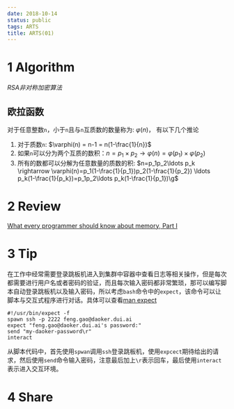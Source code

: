 ```yaml
---
date: 2018-10-14
status: public
tags: ARTS
title: ARTS(01)
---
```

# 1 Algorithm
*RSA非对称加密算法*
## 欧拉函数
对于任意整数`n`，小于`n`且与`n`互质数的数量称为: $\varphi(n)$， 有以下几个推论
1. 对于质数`n`:  $\varphi(n) = n-1 = n(1-\frac{1}{n})$
2. 如果`n`可以分为两个互质的数积：$n=p_1\times p_2 \rightarrow \varphi(n)=\varphi(p_1)\times \varphi(p_2)$
3. 所有的数都可以分解为任意数量的质数的积: $n=p_1p_2\ldots p_k \rightarrow \varphi(n)=p_1(1-\frac{1}{p_1})p_2(1-\frac{1}{p_2}) \ldots p_k(1-\frac{1}{p_k})=p_1p_2\ldots p_k(1-\frac{1}{p_1})\g$
# 2 Review
[What every programmer should know about memory, Part I](https://lwn.net/Articles/250967/)

# 3 Tip
在工作中经常需要登录跳板机进入到集群中容器中查看日志等相关操作，但是每次都需要进行用户名或者密码的验证，而且每次输入密码都非常繁琐，那可以编写脚本自动登录跳板机以及输入密码，所以考虑`bash`命令中的`expect`，该命令可以让脚本与交互式程序进行对话。具体可以查看[man expect](https://linux.die.net/man/1/expect)
```shell:n
#!/usr/bin/expect -f 
spawn ssh -p 2222 feng.gao@daoker.dui.ai
expect "feng.gao@daoker.dui.ai's password:"
send "my-daoker-password\r"
interact
```
从脚本代码中，首先使用`spwan`调用`ssh`登录跳板机，使用`expcect`期待给出的请求，然后使用`send`命令输入密码，注意最后加上`\r`表示回车，最后使用`interact`表示进入交互环境。
# 4 Share